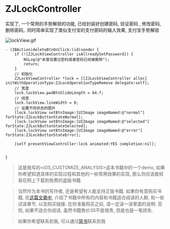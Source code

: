 # ZJLockController
实现了, 一个常用的手势解锁的功能, 已经封装好创建密码, 验证密码 , 修改密码, 删除密码,. 同时简单实现了类似支付宝的支付密码的输入效果, 支付宝手势解锁


![lockView.gif](http://upload-images.jianshu.io/upload_images/1271831-9104de63e5ff17df.gif?imageMogr2/auto-orient/strip)


```
- (IBAction)deleteBtnOnClick:(id)sender {
    if (![ZJLockViewController isAllreadySetPassword]) {
        NSLog(@"未曾设置过密码或者密码已经被删除");
        return;
    }
    // 初始化
    ZJLockViewController *lock = [[ZJLockViewController alloc] initWithOperationType:ZJLockOperationTypeRemove delegate:self];
    // 宽度
    lock.lockView.pwdBtnSlideLength = 64.f;
    // 线宽
    lock.lockView.lineWidth = 8;
    // 设置不同状态的图片
    [lock.lockView setBtnImage:[UIImage imageNamed:@"normal"] forState:ZJLockButtonStateNormal];
    [lock.lockView setBtnImage:[UIImage imageNamed:@"selected"] forState:ZJLockButtonStateSelected];
    [lock.lockView setBtnImage:[UIImage imageNamed:@"error"] forState:ZJLockButtonStateError];

    [self presentViewController:lock animated:YES completion:nil];
    

}
```

> 这是我写的<iOS_CUSTOMIZE_ANALYSIS>这本书籍中的一个demo, 如果你希望知道具体的实现过程和其他的一些常用效果的实现, 那么你应该能轻易在网上下载到免费的盗版书籍. 

> 当然作为本书的写作者, 还是希望有人能支持正版书籍. 如果你有意购买书籍, 在[这篇文章中](http://www.jianshu.com/p/510500f3aebd), 介绍了书籍中所有的内容和书籍适合阅读的人群, 和一些试读章节, 以及购买链接. 在你准备购买之前, 请一定读一读里面的说明. 否则, 如果不适合你阅读, 虽然书籍售价35不是很贵, 但是也是一笔损失.


> 如果你希望联系到我, 可以通过[简书](http://www.jianshu.com/users/fb31a3d1ec30/latest_articles)联系到我
